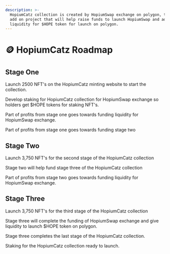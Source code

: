 ```yaml
---
description: >-
  HopiumCatz collection is created by HopiumSwap exchange on polygon, this is an
  add on project that will help raise funds to launch HopiumSwap and add
  liquidity for $HOPE token for launch on polygon.
---
```


# 🪙 HopiumCatz Roadmap

## Stage One

Launch 2500 NFT's on the HopiumCatz minting website to start the collection.&#x20;

Develop staking for HopiumCatz collection for HopiumSwap exchange so holders get $HOPE tokens for staking NFT's.&#x20;

Part of profits from stage one goes towards funding liquidity for HopiumSwap exchange.

Part of profits from stage one goes towards funding stage two

## Stage Two

Launch 3,750 NFT's for the second stage of the HopiumCatz collection

Stage two will help fund stage three of the HopiumCatz collection

Part of profits from stage two goes towards funding liquidity for HopiumSwap exchange.

## Stage Three

Launch 3,750 NFT's for the third stage of the HopiumCatz collection

Stage three will complete the funding of HopiumSwap exchange and give liquidity to launch $HOPE token on polygon.

Stage three completes the last stage of the HopiumCatz collection.

Staking for the HopiumCatz collection ready to launch.

